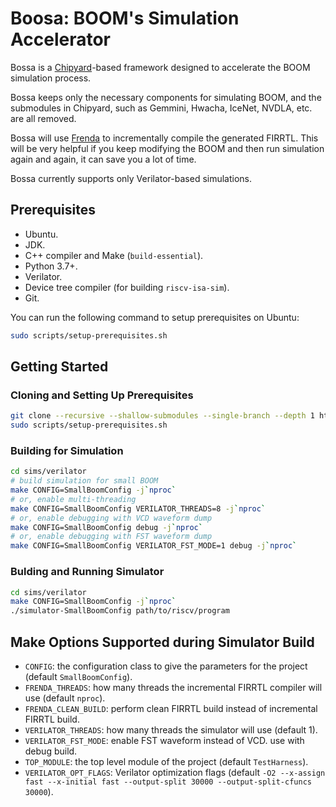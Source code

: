 # Boosa: BOOM's Simulation Accelerator

Bossa is a [Chipyard](https://github.com/ucb-bar/chipyard)-based framework designed to accelerate the BOOM simulation process.

Bossa keeps only the necessary components for simulating BOOM, and the submodules in Chipyard, such as Gemmini, Hwacha, IceNet, NVDLA, etc. are all removed.

Bossa will use [Frenda](https://github.com/MaxXSoft/Frenda) to incrementally compile the generated FIRRTL. This will be very helpful if you keep modifying the BOOM and then run simulation again and again, it can save you a lot of time.

Bossa currently supports only Verilator-based simulations.

## Prerequisites

* Ubuntu.
* JDK.
* C++ compiler and Make (`build-essential`).
* Python 3.7+.
* Verilator.
* Device tree compiler (for building `riscv-isa-sim`).
* Git.

You can run the following command to setup prerequisites on Ubuntu:

```sh
sudo scripts/setup-prerequisites.sh
```

## Getting Started

### Cloning and Setting Up Prerequisites

```sh
git clone --recursive --shallow-submodules --single-branch --depth 1 https://github.com/MaxXSoft/Bossa.git
sudo scripts/setup-prerequisites.sh
```

### Building for Simulation

```sh
cd sims/verilator
# build simulation for small BOOM
make CONFIG=SmallBoomConfig -j`nproc`
# or, enable multi-threading
make CONFIG=SmallBoomConfig VERILATOR_THREADS=8 -j`nproc`
# or, enable debugging with VCD waveform dump
make CONFIG=SmallBoomConfig debug -j`nproc`
# or, enable debugging with FST waveform dump
make CONFIG=SmallBoomConfig VERILATOR_FST_MODE=1 debug -j`nproc`
```

### Bulding and Running Simulator

```sh
cd sims/verilator
make CONFIG=SmallBoomConfig -j`nproc`
./simulator-SmallBoomConfig path/to/riscv/program
```

## Make Options Supported during Simulator Build

* `CONFIG`: the configuration class to give the parameters for the project (default `SmallBoomConfig`).
* `FRENDA_THREADS`: how many threads the incremental FIRRTL compiler will use (default `nproc`).
* `FRENDA_CLEAN_BUILD`: perform clean FIRRTL build instead of incremental FIRRTL build.
* `VERILATOR_THREADS`: how many threads the simulator will use (default 1).
* `VERILATOR_FST_MODE`: enable FST waveform instead of VCD. use with debug build.
* `TOP_MODULE`: the top level module of the project (default `TestHarness`).
* `VERILATOR_OPT_FLAGS`: Verilator optimization flags (default `-O2 --x-assign fast --x-initial fast --output-split 30000 --output-split-cfuncs 30000`).
